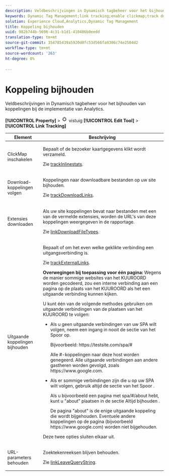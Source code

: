 ```yaml
---
description: Veldbeschrijvingen in Dynamisch tagbeheer voor het bijhouden van koppelingen bij de implementatie van Analytics.
keywords: Dynamic Tag Management;link tracking;enable clickmap;track download links;download extensions;track outbound links;keep url parameters
solution: Experience Cloud,Analytics,Dynamic Tag Management
title: Koppeling bijhouden
uuid: 982b744b-5696-4c31-b1d1-410486b0eedd
translation-type: tm+mt
source-git-commit: 354785439a5920d8fc53d566fa9306c74e2504d2
workflow-type: tm+mt
source-wordcount: '263'
ht-degree: 0%

---
```



# Koppeling bijhouden

Veldbeschrijvingen in Dynamisch tagbeheer voor het bijhouden van koppelingen bij de implementatie van Analytics.

**[!UICONTROL Property]** > ![Pictogram](assets/settings_gear.png) vistuig **[!UICONTROL Edit Tool]** > **[!UICONTROL Link Tracking]**

<table id="table_F23FB0B284E74B66A107B1D69D22A51C">
 <thead>
  <tr>
   <th colname="col1" class="entry"> Element </th>
   <th colname="col2" class="entry"> Beschrijving </th>
  </tr> 
 </thead>
 <tbody> 
  <tr> 
   <td colname="col1"> ClickMap inschakelen </td>
   <td colname="col2"> <p>Bepaalt of de bezoeker kaartgegevens klikt wordt verzameld. </p> <p>Zie <a href="../../../vars/config-vars/trackinlinestats.md">trackInlinestats</a>. </p> </td>
  </tr>
  <tr>
   <td colname="col1"> Download-koppelingen volgen </td>
   <td colname="col2"> <p>Koppelingen naar downloadbare bestanden op uw site bijhouden. </p> <p>Zie <a href="../../../vars/config-vars/trackdownloadlinks.md">trackDownloadLinks</a>.</p> </td>
  </tr> 
  <tr> 
   <td colname="col1"> Extensies downloaden </td> 
   <td colname="col2"> <p>Als uw site koppelingen bevat naar bestanden met een van de vermelde extensies, worden de URL's van deze koppelingen weergegeven in de rapportage. </p>Zie <a href="../../../vars/config-vars/linkdownloadfiletypes.md">linkDownloadFileTypes</a>. </p> </td>
  </tr>
  <tr> 
   <td colname="col1"> Uitgaande koppelingen bijhouden </td>
   <td colname="col2"> <p>Bepaalt of om het even welke geklikte verbinding een uitgangsverbinding is. </p> <p>Zie <a href="../../../vars/config-vars/trackexternallinks.md">trackExternalLinks</a>. </p> <p><b>Overwegingen bij toepassing voor één pagina: </b>Wegens de manier sommige websites van het KUUROORD worden gecodeerd, zou een interne verbinding aan een pagina op de plaats van het KUUROORD als het een uitgaande verbinding kunnen kijken. </p> <p>U kunt één van de volgende methodes gebruiken om uitgaande verbindingen van de plaatsen van het KUUROORD te volgen: </p>
    <ul id="ul_A4179633ED0644C3BA5F548A58CA4EC9">
     <li id="li_1959FBF14E42469FA8724B37EB58BC54"> <p>Als u geen uitgaande verbindingen van uw SPA wilt volgen, neem een ingang in <span class="wintitle"> nooit de sectie van het Spoor</span> op. </p> <p>Bijvoorbeeld: <span class="filepath"> https://testsite.com/spa/#</span> </p> <p>Alle #-koppelingen naar deze host worden genegeerd. Alle uitgaande verbindingen aan andere gastheren worden gevolgd, zoals <span class="filepath"> https://www.google.com</span>. </p> </li>
     <li id="li_37DD4D37887243FB928C9C04ACE9D39E"> <p>Als er sommige verbindingen zijn die u op uw SPA wilt volgen, gebruik <span class="wintitle"> altijd de sectie van het Spoor</span> . </p> <p>Als u bijvoorbeeld een <span class="filepath"> pagina met spa/#/about</span> hebt, kunt u "about" plaatsen in de sectie <span class="wintitle"> Altijd bijhouden</span> . </p> <p>De pagina "about" is de enige uitgaande koppeling die wordt bijgehouden. Eventuele andere koppelingen op de pagina (bijvoorbeeld <span class="filepath"> https://www.google.com</span>) worden niet bijgehouden. </p> </li>
    </ul> <p>Deze twee opties sluiten elkaar uit. </p> </td> 
  </tr>
  <tr>
   <td colname="col1"> URL-parameters behouden </td>
   <td colname="col2"> <p>Zoektekenreeksen blijven behouden. </p> <p>Zie <a href="../../../vars/config-vars/linkleavequerystring.md">linkLeaveQueryString</a>. </p> </td>
  </tr>
 </tbody>
</table>

